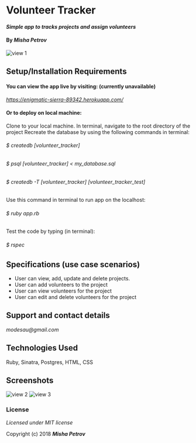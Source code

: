 # Volunteer Tracker

#### _Simple app to tracks projects and assign volunteers_

#### By _**Misha Petrov**_

![view 1](https://i.imgur.com/3bnIbdd.png)

## Setup/Installation Requirements

#### You can view the app live by visiting: (currently unavailable)

_https://enigmatic-sierra-89342.herokuapp.com/_

#### Or to deploy on local machine: 

Clone to your local machine. In terminal, navigate to the root directory of the project
Recreate the database by using the following commands in terminal:

###### _$ createdb [volunteer_tracker]_

###### _$ psql [volunteer_tracker] < my_database.sql_

###### _$ createdb -T [volunteer_tracker] [volunteer_tracker_test]_

Use this command in terminal to run app on the localhost:

###### _$ ruby app.rb_

Test the code by typing (in terminal): 

###### _$ rspec_ 

## Specifications (use case scenarios)

* User can view, add, update and delete projects.
* User can add volunteers to the project
* User can view volunteers for the project
* User can edit and delete volunteers for the project

## Support and contact details

_modesau@gmail.com_

## Technologies Used

Ruby, Sinatra, Postgres, HTML, CSS

## Screenshots

![view 2](https://i.imgur.com/rtY4oPo.png)
![view 3](https://i.imgur.com/kUlOuDG.png)


### License

*Licensed under MIT license*

Copyright (c) 2018 **_Misha Petrov_**

